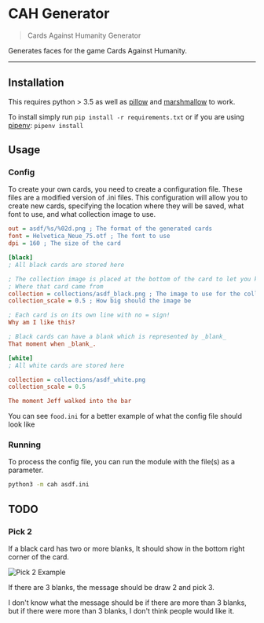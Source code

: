 # CAH Generator

> Cards Against Humanity Generator

Generates faces for the game Cards Against Humanity.

---

## Installation

This requires python > 3.5 as well as [pillow](https://pypi.org/project/Pillow/)
and [marshmallow](https://pypi.org/project/marshmallow/) to work.

To install simply run `pip install -r requirements.txt` or if you are using
[pipenv](https://pypi.org/project/pipenv/): `pipenv install`

## Usage

### Config

To create your own cards, you need to create a configuration file. These
files are a modified version of .ini files. This configuration will allow you
to create new cards, specifying the location where they will be saved, what
font to use, and what collection image to use.

```ini
out = asdf/%s/%02d.png ; The format of the generated cards
font = Helvetica_Neue_75.otf ; The font to use
dpi = 160 ; The size of the card

[black]
; All black cards are stored here

; The collection image is placed at the bottom of the card to let you know
; Where that card came from
collection = collections/asdf_black.png ; The image to use for the collection
collection_scale = 0.5 ; How big should the image be

; Each card is on its own line with no = sign!
Why am I like this?

; Black cards can have a blank which is represented by _blank_
That moment when _blank_.

[white]
; All white cards are stored here

collection = collections/asdf_white.png
collection_scale = 0.5

The moment Jeff walked into the bar
```

You can see `food.ini` for a better example of what the config file should look
like

### Running

To process the config file, you can run the module with the file(s) as a
parameter.

```bash
python3 -m cah asdf.ini
```

## TODO

### Pick 2

If a black card has two or more blanks, It should show in the bottom right
corner of the card.

![Pick 2 Example](https://thefictionals.com/wp-content/uploads/2014/05/images_iah-example-1.jpg)

If there are 3 blanks, the message should be draw 2 and pick 3.

I don't know what the message should be if there are more than 3 blanks, but if
there were more than 3 blanks, I don't think people would like it.
